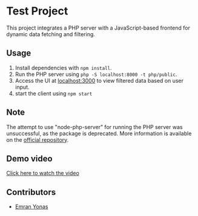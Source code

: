 # Test Project

This project integrates a PHP server with a JavaScript-based frontend for dynamic data fetching and filtering.

## Usage
1. Install dependencies with `npm install`.
2. Run the PHP server using `php -S localhost:8000 -t php/public`.
3. Access the UI at [localhost:3000](http://localhost:3000) to view filtered data based on user input.
4. start the client using `npm start`

## Note
The attempt to use "node-php-server" for running the PHP server was unsuccessful, as the package is deprecated. More information is available on the [official repository](https://github.com/jaceju/node-php-server).

## Demo video
[Click here to watch the video](https://screenapp.io/app/#/shared/4508c72f-261f-48f5-ba20-3f79acaa02ac)

## Contributors
- [Emran Yonas](https://github.com/Emran-Y)
